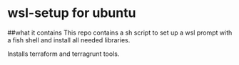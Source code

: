 # wsl-setup for ubuntu
##what it contains
This repo contains a sh script to set up a wsl prompt with a fish shell and install all needed libraries.

Installs terraform and terragrunt tools.
